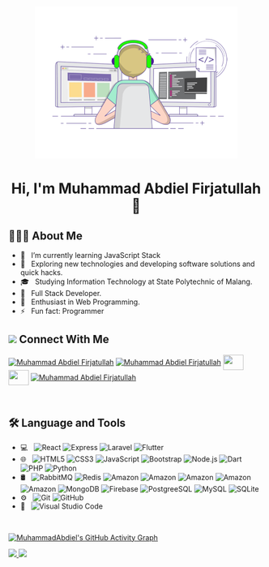 <p align="center">
    <img src="https://raw.githubusercontent.com/devSouvik/devSouvik/master/gif3.gif" width="400">
</p>

<h1 align="center">Hi, I'm Muhammad Abdiel Firjatullah 👋</h1>

## 👨🏻‍💻 About Me

- 🔭 &nbsp; I’m currently learning JavaScript Stack
- 🤔 &nbsp; Exploring new technologies and developing software solutions and quick hacks.
- 🎓 &nbsp; Studying Information Technology at State Polytechnic of Malang.
- 💼 &nbsp; Full Stack Developer.
- 🌱 &nbsp; Enthusiast in Web Programming.
- ⚡ &nbsp; Fun fact: Programmer
  <br>

## <img src='https://raw.githubusercontent.com/ShahriarShafin/ShahriarShafin/main/Assets/handshake.gif' width="50"> Connect With Me

<p align="left">
<a href="https://www.linkedin.com/in/muhammad-abdiel-firjatullah-19a1a7206/" target="blank"><img align="center" src="https://raw.githubusercontent.com/rahuldkjain/github-profile-readme-generator/master/src/images/icons/Social/linked-in-alt.svg" alt="Muhammad Abdiel Firjatullah" height="30" width="40" /></a>
<a href="https://www.facebook.com/muhammadabdielfirjatullah" target="blank"><img align="center" src="https://raw.githubusercontent.com/rahuldkjain/github-profile-readme-generator/master/src/images/icons/Social/facebook-alt.svg" alt="Muhammad Abdiel Firjatullah" height="30" width="40" /></a>
<a href = 'https://www.github.com/MuhammadAbdiel'> <img height="30" width="40" align= 'center' src="https://raw.githubusercontent.com/rahulbanerjee26/githubAboutMeGenerator/main/icons/github.svg"/></a>
<a href = 'https://my-portfolio-w3b.netlify.app/'> <img height="30" width="40" align= 'center' src="https://raw.githubusercontent.com/rahulbanerjee26/githubAboutMeGenerator/main/icons/portfolio.png"/></a> 
<a href="https://instagram.com/abdielfirdie" target="blank"><img align="center" src="https://raw.githubusercontent.com/rahuldkjain/github-profile-readme-generator/master/src/images/icons/Social/instagram.svg" alt="Muhammad Abdiel Firjatullah" height="30" width="40" /></a>
</p>
<br>

## 🛠 Language and Tools

- 💻 &nbsp;
  ![React](https://img.shields.io/badge/-React-333333?style=flat&logo=React)
  ![Express](https://img.shields.io/badge/-Express-333333?style=flat&logo=express)
  <!-- ![Vue](https://img.shields.io/badge/-Vue-333333?style=flat&logo=Vue.js) -->
  ![Laravel](https://img.shields.io/badge/-Laravel-333333?style=flat&logo=Laravel&logoColor=ff2e2e)
  ![Flutter](https://img.shields.io/badge/-Flutter-333333?style=flat&logo=Flutter&logoColor=2e82ff)
- 🌐 &nbsp;
  ![HTML5](https://img.shields.io/badge/-HTML5-333333?style=flat&logo=HTML5)
  ![CSS3](https://img.shields.io/badge/-CSS-333333?style=flat&logo=CSS3&logoColor=1572B6)
  ![JavaScript](https://img.shields.io/badge/-JavaScript-333333?style=flat&logo=javascript)
  ![Bootstrap](https://img.shields.io/badge/-Bootstrap-333333?style=flat&logo=bootstrap&logoColor=563D7C)
  ![Node.js](https://img.shields.io/badge/-Node.js-333333?style=flat&logo=node.js)
  ![Dart](https://img.shields.io/badge/-Dart-333333?style=flat&logo=dart&logoColor=2e82ff)
  ![PHP](https://img.shields.io/badge/-PHP-333333?style=flat&logo=PHP)
  ![Python](https://img.shields.io/badge/-Python-333333?style=flat&logo=Python)
  <!-- ![Tailwind](https://img.shields.io/badge/-Tailwind-333333?style=flat&logo=tailwindcss&) -->
- 🛢 &nbsp;
  ![RabbitMQ](https://img.shields.io/badge/-RabbitMQ-333333?style=flat&logo=rabbitmq)
  ![Redis](https://img.shields.io/badge/-Redis-333333?style=flat&logo=redis)
  ![Amazon](https://img.shields.io/badge/-AWS-333333?style=flat&logo=amazonaws)
  ![Amazon](https://img.shields.io/badge/-AmazonEC2-333333?style=flat&logo=amazonec2)
  ![Amazon](https://img.shields.io/badge/-AmazonRDS-333333?style=flat&logo=amazonrds)
  ![Amazon](https://img.shields.io/badge/-AmazonS3-333333?style=flat&logo=amazons3)
  ![Amazon](https://img.shields.io/badge/-AmazonElastiCache-333333?style=flat&logo=amazonelasticache)
  ![MongoDB](https://img.shields.io/badge/-MongoDB-333333?style=flat&logo=mongodb)
  ![Firebase](https://img.shields.io/badge/-Firebase-333333?style=flat&logo=firebase)
  ![PostgreeSQL](https://img.shields.io/badge/-PostgreSQL-333333?style=flat&logo=postgresql&logoColor=2e82ff)
  ![MySQL](https://img.shields.io/badge/-MySQL-333333?style=flat&logo=mysql)
  ![SQLite](https://img.shields.io/badge/-SQLite-333333?style=flat&logo=sqlite)
- ⚙️ &nbsp;
  ![Git](https://img.shields.io/badge/-Git-333333?style=flat&logo=git)
  ![GitHub](https://img.shields.io/badge/-GitHub-333333?style=flat&logo=github)
- 🔧 &nbsp;
  ![Visual Studio Code](https://img.shields.io/badge/-Visual%20Studio%20Code-333333?style=flat&logo=visual-studio-code&logoColor=007ACC)

<br/>

[![MuhammadAbdiel's GitHub Activity Graph](https://github-readme-activity-graph.vercel.app/graph?username=MuhammadAbdiel&theme=shades-of-purple)](https://git.io/praveenscience)

<a href="https://github.com/MuhammadAbdiel">
  <img height="180em" src="https://github-readme-stats.vercel.app/api?username=MuhammadAbdiel&theme=shades-of-purple&show_icons=true" />
  <img height="180em" src="https://github-readme-stats.vercel.app/api/top-langs/?username=MuhammadAbdiel&theme=shades-of-purple&layout=compact" />
</a>
